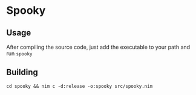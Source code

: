 # Spooky

## Usage

After compiling the source code, just add the executable to your path and run `spooky`

## Building

`cd spooky && nim c -d:release -o:spooky src/spooky.nim`
